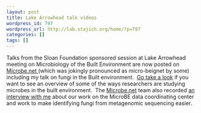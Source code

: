 ```yaml
---
layout: post
title: Lake Arrowhead talk videos
wordpress_id: 797
wordpress_url: http://lab.stajich.org/home/?p=797
categories: []
tags: []
---
```

Talks from the Sloan Foundation sponsored session at Lake Arrowhead meeting on Microbiology of the Built Environment are now posted on [Microbe.net ](http://microbe.net)(which was jokingly pronounced as micro-beignet by some) including my talk on fungi in the Built environment.  [Go take a look](http://www.microbe.net/2012/10/01/recorded-talks-from-lake-arrowhead-lamg12-james-meadow-jason-stajich-susana-remold/) if you want to see an overview of some of the ways researchers are studying microbes in the built environment.  The [Microbe.net](http://microbe.net) team also recorded [an interview with me](http://www.microbe.net/2012/09/18/people-behind-the-science-interview-videos-jason-stajich-fungi-and-databases/) about our work on the MicroBE data coordinating center and work to make identifying fungi from metagenomic sequencing easier.
